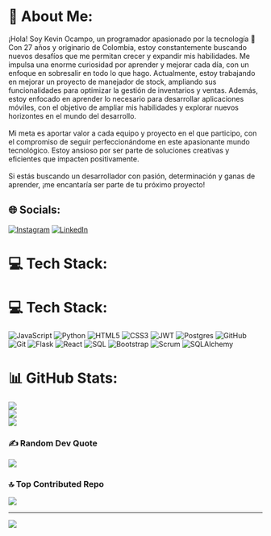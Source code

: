 # 💫 About Me:

¡Hola! Soy Kevin Ocampo, un programador apasionado por la tecnología 🚀<br> Con 27 años y originario de Colombia, estoy constantemente buscando nuevos desafíos que me permitan crecer y expandir mis habilidades. Me impulsa una enorme curiosidad por aprender y mejorar cada día, con un enfoque en sobresalir en todo lo que hago. Actualmente, estoy trabajando en mejorar un proyecto de manejador de stock, ampliando sus funcionalidades para optimizar la gestión de inventarios y ventas. Además, estoy enfocado en aprender lo necesario para desarrollar aplicaciones móviles, con el objetivo de ampliar mis habilidades y explorar nuevos horizontes en el mundo del desarrollo.<br><br> Mi meta es aportar valor a cada equipo y proyecto en el que participo, con el compromiso de seguir perfeccionándome en este apasionante mundo tecnológico. Estoy ansioso por ser parte de soluciones creativas y eficientes que impacten positivamente.<br><br> Si estás buscando un desarrollador con pasión, determinación y ganas de aprender, ¡me encantaría ser parte de tu próximo proyecto!


## 🌐 Socials:
[![Instagram](https://img.shields.io/badge/Instagram-%23E4405F.svg?logo=Instagram&logoColor=white)](https://instagram.com/k_ocampo811) [![LinkedIn](https://img.shields.io/badge/LinkedIn-%230077B5.svg?logo=linkedin&logoColor=white)](https://linkedin.com/in/ocampo81) 

# 💻 Tech Stack:
# 💻 Tech Stack:
![JavaScript](https://img.shields.io/badge/javascript-%23323330.svg?style=for-the-badge&logo=javascript&logoColor=%23F7DF1E)
![Python](https://img.shields.io/badge/python-3670A0?style=for-the-badge&logo=python&logoColor=ffdd54)
![HTML5](https://img.shields.io/badge/html5-%23E34F26.svg?style=for-the-badge&logo=html5&logoColor=white)
![CSS3](https://img.shields.io/badge/css3-%231572B6.svg?style=for-the-badge&logo=css3&logoColor=white)
![JWT](https://img.shields.io/badge/JWT-black?style=for-the-badge&logo=JSON%20web%20tokens)
![Postgres](https://img.shields.io/badge/postgres-%23316192.svg?style=for-the-badge&logo=postgresql&logoColor=white)
![GitHub](https://img.shields.io/badge/github-%23121011.svg?style=for-the-badge&logo=github&logoColor=white)
![Git](https://img.shields.io/badge/git-%23F05033.svg?style=for-the-badge&logo=git&logoColor=white)
![Flask](https://img.shields.io/badge/flask-%23000.svg?style=for-the-badge&logo=flask&logoColor=white)
![React](https://img.shields.io/badge/react-%2320232a.svg?style=for-the-badge&logo=react&logoColor=%2361DAFB)
![SQL](https://img.shields.io/badge/sql-%2300f.svg?style=for-the-badge&logo=sqlite&logoColor=white)
![Bootstrap](https://img.shields.io/badge/bootstrap-%23563D7C.svg?style=for-the-badge&logo=bootstrap&logoColor=white)
![Scrum](https://img.shields.io/badge/Scrum-%230c2a66.svg?style=for-the-badge&logo=scrumalliance&logoColor=white)
![SQLAlchemy](https://img.shields.io/badge/sqlalchemy-%23FCA121.svg?style=for-the-badge&logo=sqlalchemy&logoColor=white)

# 📊 GitHub Stats:
![](https://github-readme-stats.vercel.app/api?username=Ocampo81&theme=dark&hide_border=false&include_all_commits=false&count_private=false)<br/>
![](https://github-readme-streak-stats.herokuapp.com/?user=Ocampo81&theme=dark&hide_border=false)<br/>
![](https://github-readme-stats.vercel.app/api/top-langs/?username=Ocampo81&theme=dark&hide_border=false&include_all_commits=false&count_private=false&layout=compact)

### ✍️ Random Dev Quote
![](https://quotes-github-readme.vercel.app/api?type=horizontal&theme=radical)

### 🔝 Top Contributed Repo
![](https://github-contributor-stats.vercel.app/api?username=Ocampo81&limit=5&theme=dark&combine_all_yearly_contributions=true)

---
[![](https://visitcount.itsvg.in/api?id=Ocampo81&icon=0&color=0)](https://visitcount.itsvg.in)

<!-- Proudly created with GPRM ( https://gprm.itsvg.in ) -->
